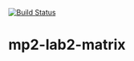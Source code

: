 [![Build Status](https://travis-ci.org/Draonsnom/mp2_lab.svg?branch=main)](https://travis-ci.org/Draonsnom/mp2_lab)

# mp2-lab2-matrix
